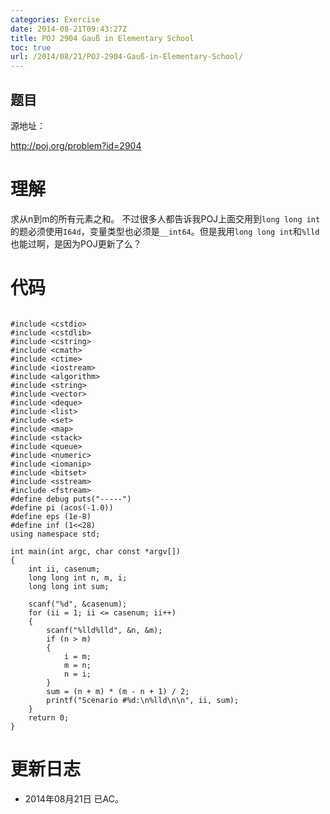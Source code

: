 ```yaml
---
categories: Exercise
date: 2014-08-21T09:43:27Z
title: POJ 2904 Gauß in Elementary School
toc: true
url: /2014/08/21/POJ-2904-Gauß-in-Elementary-School/
---
```


## 题目
源地址：

http://poj.org/problem?id=2904

# 理解
求从n到m的所有元素之和。
不过很多人都告诉我POJ上面交用到`long long int`的题必须使用``I64d``，变量类型也必须是`__int64`。但是我用`long long int`和`%lld`也能过啊，是因为POJ更新了么？

<!--more-->

# 代码

```

#include <cstdio>
#include <cstdlib>
#include <cstring>
#include <cmath>
#include <ctime>
#include <iostream>
#include <algorithm>
#include <string>
#include <vector>
#include <deque>
#include <list>
#include <set>
#include <map>
#include <stack>
#include <queue>
#include <numeric>
#include <iomanip>
#include <bitset>
#include <sstream>
#include <fstream>
#define debug puts("-----")
#define pi (acos(-1.0))
#define eps (1e-8)
#define inf (1<<28)
using namespace std;

int main(int argc, char const *argv[])
{
    int ii, casenum;
    long long int n, m, i;
    long long int sum;

    scanf("%d", &casenum);
    for (ii = 1; ii <= casenum; ii++)
    {
        scanf("%lld%lld", &n, &m);
        if (n > m)
        {
            i = m;
            m = n;
            n = i;
        }
        sum = (n + m) * (m - n + 1) / 2;
        printf("Scenario #%d:\n%lld\n\n", ii, sum);
    }
    return 0;
}

```

# 更新日志
- 2014年08月21日 已AC。